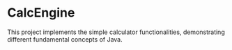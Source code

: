 # CalcEngine
This project implements the simple calculator functionalities, demonstrating different fundamental concepts of Java.
